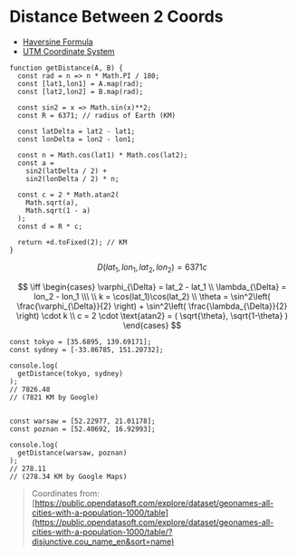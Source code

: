 # Distance Between 2 Coords

* [Haversine Formula](https://en.wikipedia.org/wiki/Haversine_formula)
* [UTM Coordinate System](https://en.wikipedia.org/wiki/Universal_Transverse_Mercator_coordinate_system)

```
function getDistance(A, B) {
  const rad = n => n * Math.PI / 180;
  const [lat1,lon1] = A.map(rad);
  const [lat2,lon2] = B.map(rad);
  
  const sin2 = x => Math.sin(x)**2;
  const R = 6371; // radius of Earth (KM)

  const latDelta = lat2 - lat1;
  const lonDelta = lon2 - lon1;

  const n = Math.cos(lat1) * Math.cos(lat2);
  const a =
    sin2(latDelta / 2) +
    sin2(lonDelta / 2) * n;

  const c = 2 * Math.atan2(
    Math.sqrt(a),
    Math.sqrt(1 - a)
  );
  const d = R * c;

  return +d.toFixed(2); // KM
}
```

$$
D(lat_1,lon_1,lat_2,lon_2) = 6371c
$$

$$
\iff
\begin{cases}
\varphi_{\Delta} = lat_2 - lat_1
\\
\lambda_{\Delta} = lon_2 - lon_1
\\\ \\
k = \cos(lat_1)\cos(lat_2)
\\
\theta = \sin^2\left(
 \frac{\varphi_{\Delta}}{2}
\right) +
\sin^2\left(
 \frac{\lambda_{\Delta}}{2}
\right) \cdot k
\\
c = 2 \cdot \text{atan2} = (
 \sqrt{\theta},
 \sqrt{1-\theta}
)
\end{cases}
$$

```
const tokyo = [35.6895, 139.69171];
const sydney = [-33.86785, 151.20732];

console.log(
  getDistance(tokyo, sydney)
);
// 7826.48
// (7821 KM by Google)


const warsaw = [52.22977, 21.01178];
const poznan = [52.40692, 16.92993];

console.log(
  getDistance(warsaw, poznan)
);
// 278.11
// (278.34 KM by Google Maps)
```

> Coordinates from:
> [https://public.opendatasoft.com/explore/dataset/geonames-all-cities-with-a-population-1000/table](https://public.opendatasoft.com/explore/dataset/geonames-all-cities-with-a-population-1000/table/?disjunctive.cou_name_en&sort=name)
